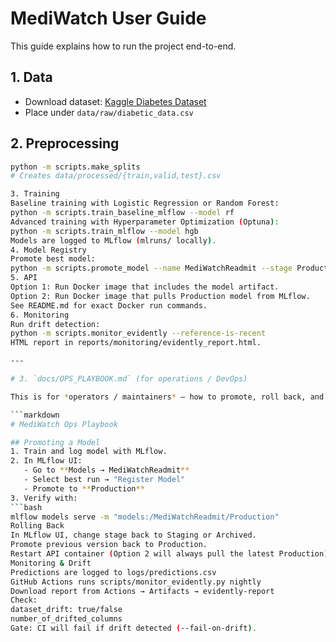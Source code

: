 <!-- This is for new users of the repo (students, teammates). It should explain the full workflow from data → training → API. -->
# MediWatch User Guide

This guide explains how to run the project end-to-end.

## 1. Data
- Download dataset: [Kaggle Diabetes Dataset](https://www.kaggle.com/datasets/brandao/diabetes)
- Place under `data/raw/diabetic_data.csv`

## 2. Preprocessing
```bash
python -m scripts.make_splits
# Creates data/processed/{train,valid,test}.csv

3. Training
Baseline training with Logistic Regression or Random Forest:
python -m scripts.train_baseline_mlflow --model rf
Advanced training with Hyperparameter Optimization (Optuna):
python -m scripts.train_mlflow --model hgb
Models are logged to MLflow (mlruns/ locally).
4. Model Registry
Promote best model:
python -m scripts.promote_model --name MediWatchReadmit --stage Production
5. API
Option 1: Run Docker image that includes the model artifact.
Option 2: Run Docker image that pulls Production model from MLflow.
See README.md for exact Docker run commands.
6. Monitoring
Run drift detection:
python -m scripts.monitor_evidently --reference-is-recent
HTML report in reports/monitoring/evidently_report.html.

---

# 3. `docs/OPS_PLAYBOOK.md` (for operations / DevOps)

This is for *operators / maintainers* — how to promote, roll back, and interpret monitoring.

```markdown
# MediWatch Ops Playbook

## Promoting a Model
1. Train and log model with MLflow.
2. In MLflow UI:
   - Go to **Models → MediWatchReadmit**
   - Select best run → "Register Model"
   - Promote to **Production**
3. Verify with:
```bash
mlflow models serve -m "models:/MediWatchReadmit/Production"
Rolling Back
In MLflow UI, change stage back to Staging or Archived.
Promote previous version back to Production.
Restart API container (Option 2 will always pull the latest Production).
Monitoring & Drift
Predictions are logged to logs/predictions.csv
GitHub Actions runs scripts/monitor_evidently.py nightly
Download report from Actions → Artifacts → evidently-report
Check:
dataset_drift: true/false
number_of_drifted_columns
Gate: CI will fail if drift detected (--fail-on-drift).
